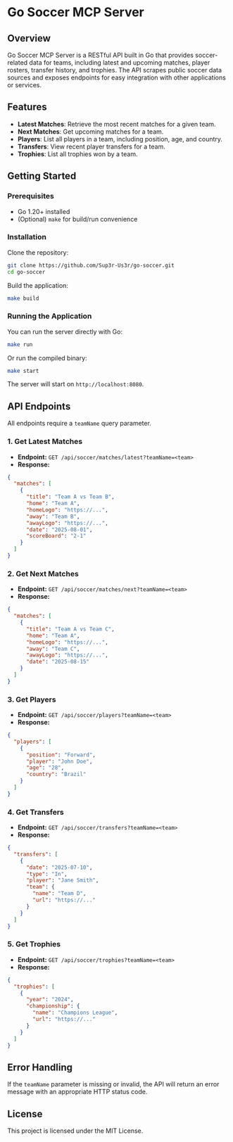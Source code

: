 # Go Soccer MCP Server

## Overview

Go Soccer MCP Server is a RESTful API built in Go that provides soccer-related data for teams, including latest and upcoming matches, player rosters, transfer history, and trophies. The API scrapes public soccer data sources and exposes endpoints for easy integration with other applications or services.

## Features

- **Latest Matches**: Retrieve the most recent matches for a given team.
- **Next Matches**: Get upcoming matches for a team.
- **Players**: List all players in a team, including position, age, and country.
- **Transfers**: View recent player transfers for a team.
- **Trophies**: List all trophies won by a team.

## Getting Started

### Prerequisites

- Go 1.20+ installed
- (Optional) `make` for build/run convenience

### Installation

Clone the repository:

```sh
git clone https://github.com/Sup3r-Us3r/go-soccer.git
cd go-soccer
```

Build the application:

```sh
make build
```

### Running the Application

You can run the server directly with Go:

```sh
make run
```

Or run the compiled binary:

```sh
make start
```

The server will start on `http://localhost:8080`.

## API Endpoints

All endpoints require a `teamName` query parameter.

### 1. Get Latest Matches

- **Endpoint:** `GET /api/soccer/matches/latest?teamName=<team>`
- **Response:**

```json
{
  "matches": [
    {
      "title": "Team A vs Team B",
      "home": "Team A",
      "homeLogo": "https://...",
      "away": "Team B",
      "awayLogo": "https://...",
      "date": "2025-08-01",
      "scoreBoard": "2-1"
    }
  ]
}
```

### 2. Get Next Matches

- **Endpoint:** `GET /api/soccer/matches/next?teamName=<team>`
- **Response:**

```json
{
  "matches": [
    {
      "title": "Team A vs Team C",
      "home": "Team A",
      "homeLogo": "https://...",
      "away": "Team C",
      "awayLogo": "https://...",
      "date": "2025-08-15"
    }
  ]
}
```

### 3. Get Players

- **Endpoint:** `GET /api/soccer/players?teamName=<team>`
- **Response:**

```json
{
  "players": [
    {
      "position": "Forward",
      "player": "John Doe",
      "age": "28",
      "country": "Brazil"
    }
  ]
}
```

### 4. Get Transfers

- **Endpoint:** `GET /api/soccer/transfers?teamName=<team>`
- **Response:**

```json
{
  "transfers": [
    {
      "date": "2025-07-10",
      "type": "In",
      "player": "Jane Smith",
      "team": {
        "name": "Team D",
        "url": "https://..."
      }
    }
  ]
}
```

### 5. Get Trophies

- **Endpoint:** `GET /api/soccer/trophies?teamName=<team>`
- **Response:**

```json
{
  "trophies": [
    {
      "year": "2024",
      "championship": {
        "name": "Champions League",
        "url": "https://..."
      }
    }
  ]
}
```

## Error Handling

If the `teamName` parameter is missing or invalid, the API will return an error message with an appropriate HTTP status code.

## License

This project is licensed under the MIT License.
